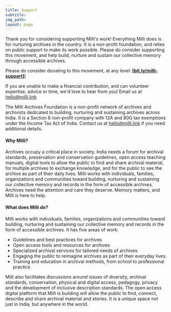 ```yaml
---
title: Support
subtitle: 
img_path: 
layout: page
---
```


Thank you for considering supporting Milli's work! Everything Milli does is for nurturing archives in the country. It is a non-profit foundation, and relies on public support to make its work possible. Please do consider supporting this movement, and help build, nurture and sustain our collective memory through accessible archives.

Please do consider donating to this movement, at any level: [**[bit.ly/milli-support]**](http://bit.ly/milli-support))

If you are unable to make a financial contribution, and can volunteer expertise, advice or time, we'd love to hear from you! Email us at <a href="mailto:hello@milli.link">hello@milli.link</a>

The Milli Archives Foundation is a non-profit network of archives and archivists dedicated to building, nurturing and sustaining archives across India. It is a Section 8 non-profit company with 12A and 80G tax exemptions under the Income Tax Act of India. Contact us at <a href="mailto:hello@milli.link">hello@milli.link</a> if you need additional details.

#### **Why Milli?**

Archives occupy a critical place in society. India needs a forum for archival standards, preservation and conservation guidelines, open access teaching manuals, digital tools to allow the public to find and share archival material, for multiple archives to exchange knowledge, and for the public to see the archive as part of their daily lives. Milli works with individuals, families, organizations and communities toward building, nurturing and sustaining our collective memory and records in the form of accessible archives. Archives need the attention and care they deserve. Memory matters, and Milli is here to help.

#### **What does Milli do?**

Milli works with individuals, families, organizations and communities toward building, nurturing and sustaining our collective memory and records in the form of accessible archives. It has five areas of work:
* Guidelines and best practices for archives
* Open access tools and resources for archives
* Specialized archival services for tailored needs of archives
* Engaging the public to reimagine archives as part of their everyday lives.
* Training and education in archival methods, from school to professional practice

Milli also facilitates discussions around issues of diversity, archival standards, conservation, physical and digital access, pedagogy, privacy and the development of inclusive description standards. The open access digital platform that Milli is building will allow the public to find, connect, describe and share archival material and stories. It is a unique space not just in India, but anywhere in the world.
